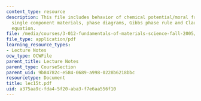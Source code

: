```yaml
---
content_type: resource
description: This file includes behavior of chemical potential/moral free energy in
  single component materials, phase diagrams, Gibbs phase rule and Clausius-Clapeyron
  equation.
file: /media/courses/3-012-fundamentals-of-materials-science-fall-2005/a375aa9cfda45f20aba3f7e6aa556f10_lec15t.pdf
file_type: application/pdf
learning_resource_types:
- Lecture Notes
ocw_type: OCWFile
parent_title: Lecture Notes
parent_type: CourseSection
parent_uid: 9b84782c-e584-0689-a998-0228b6218bbc
resourcetype: Document
title: lec15t.pdf
uid: a375aa9c-fda4-5f20-aba3-f7e6aa556f10
---
```

